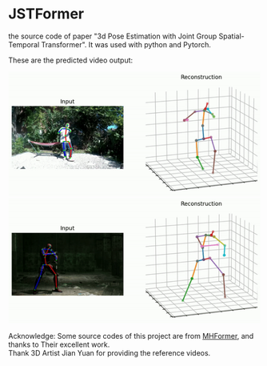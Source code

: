 # JSTFormer
the source code of paper "3d Pose Estimation with Joint Group Spatial-Temporal Transformer".
It was used with python and Pytorch.


These are the predicted video output:

![image](https://github.com/AIceDog/JSTFormer/blob/master/figures/output_sample2.gif)
![image](https://github.com/AIceDog/JSTFormer/blob/master/figures/output_sample3.gif)


Acknowledge:
Some source codes of this project are from [MHFormer](https://github.com/Vegetebird/MHFormer/tree/main), and thanks to Their excellent work.  
Thank 3D Artist Jian Yuan for providing the reference videos.
